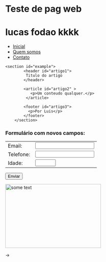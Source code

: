 <html lang="pt-br">
<html lang="en">
<head>

<meta charset="utf-8">
<meta name="viewport" content="width=device-width, initial-scale=1">

  <link rel="stylesheet" type="text/css" href="teste.css" />
  <link rel="stylesheet" href="//code.jquery.com/hemes/base/jquery-ui.css">
  <link rel="stylesheet" href="/resources/demos/style.css">
  <script src="https://code.jquery.com/jquery-3.6.0.js"></script>
  <script src="https://code.jquery.com/ui/1.13.1/jquery-ui.js"></script>
 
  


<title>JACKSON LIMA</title>

 <h1>Teste de pag web</h1>

</head>



<body>
<h1>lucas fodao kkkk </h1>
<!-
<nav id="my">
            <ul>
              <li><a href="#">Inicial</a></li>
              <li><a href="#">Quem somos</a></li>
              <li><a href="#">Contato</a></li>
            </ul>
        </nav>

	<section id="example">
            <header id="artigo1">
             Titulo do artigo
            </header>
            
            <article id="artigo2" >
               <p>Um conteudo qualquer.</p>
             </article>
             
            <footer id="artigo3">
              <p>Por Luis</p>
            </footer>           
        </section>



  <div>
         <form method="post" action="MyServlet">
               <h3>Formulário com novos campos:</h3>
               <table>
               <tr>
               <td><label>Email: </label></td>
               <td><input type="email" name="email" required/></td>
               </tr>
               <tr>
               <td><label>Telefone: </label></td>
               <td><input type="tel" pattern="\(\d\d\)\d\d\d\d\-\d\d\d\d"
               title="(xx) xxxx-xxxx"  name="phone" required/></td>
               </tr>
               <tr>
               <td><label>Idade: </label></td>
               <td><input type="number" name="age" required min="18" max="100"/></td>
               </tr>
               </table>
               <button type="submit">Enviar</button>
         </form>
         </div>



   
<img src="/home/scorpion/github/testeweb/img/car.jpg" alt="some text" width=300 height=200>


 ->
 
 
 

</body>






</html>
